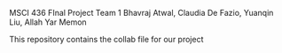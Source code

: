 MSCI 436 FInal Project
Team 1
Bhavraj Atwal, Claudia De Fazio, Yuanqin Liu, Allah Yar Memon

This repository contains the collab file for our project
